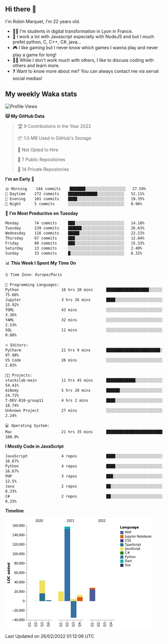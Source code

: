 ## Hi there 👋

I'm Robin Marquet, I'm 22 years old.

- 👨‍💻 I'm students in digital transformation in Lyon in France.
- 🌱 I work a lot with Javascript especially with NodeJS and but I much prefet python, C, C++, C#, java...
- 🎮 I like gaming but I never know which games I wanna play and never play a game for long!
- 👯‍♀️ While I don't work much with others, I like to discuss coding with others and learn more.
- ❓ Want to know more about me? You can always contact me via serval social medias!

## My weekly Waka stats

<!--START_SECTION:waka-->
![Profile Views](http://img.shields.io/badge/Profile%20Views-95-blue)

**🐱 My GitHub Data** 

> 🏆 9 Contributions in the Year 2022
 > 
> 📦 1.0 MB Used in GitHub's Storage 
 > 
> 🚫 Not Opted to Hire
 > 
> 📜 7 Public Repositories 
 > 
> 🔑 14 Private Repositories  
 > 
**I'm an Early 🐤** 

```text
🌞 Morning    144 commits    ███████░░░░░░░░░░░░░░░░░░   27.59% 
🌆 Daytime    272 commits    █████████████░░░░░░░░░░░░   52.11% 
🌃 Evening    101 commits    ████░░░░░░░░░░░░░░░░░░░░░   19.35% 
🌙 Night      5 commits      ░░░░░░░░░░░░░░░░░░░░░░░░░   0.96%

```
📅 **I'm Most Productive on Tuesday** 

```text
Monday       74 commits     ███░░░░░░░░░░░░░░░░░░░░░░   14.18% 
Tuesday      139 commits    ██████░░░░░░░░░░░░░░░░░░░   26.63% 
Wednesday    116 commits    █████░░░░░░░░░░░░░░░░░░░░   22.22% 
Thursday     67 commits     ███░░░░░░░░░░░░░░░░░░░░░░   12.84% 
Friday       80 commits     ███░░░░░░░░░░░░░░░░░░░░░░   15.33% 
Saturday     13 commits     ░░░░░░░░░░░░░░░░░░░░░░░░░   2.49% 
Sunday       33 commits     █░░░░░░░░░░░░░░░░░░░░░░░░   6.32%

```


📊 **This Week I Spent My Time On** 

```text
⌚︎ Time Zone: Europe/Paris

💬 Programming Languages: 
Python                   16 hrs 20 mins      ███████████████████░░░░░░   75.66% 
Jupyter                  3 hrs 26 mins       ████░░░░░░░░░░░░░░░░░░░░░   15.92% 
TOML                     43 mins             ░░░░░░░░░░░░░░░░░░░░░░░░░   3.36% 
YAML                     32 mins             ░░░░░░░░░░░░░░░░░░░░░░░░░   2.53% 
SQL                      11 mins             ░░░░░░░░░░░░░░░░░░░░░░░░░   0.88%

🔥 Editors: 
PyCharm                  21 hrs 9 mins       ████████████████████████░   97.98% 
VS Code                  26 mins             ░░░░░░░░░░░░░░░░░░░░░░░░░   2.02%

🐱‍💻 Projects: 
stackilab-main           11 hrs 45 mins      █████████████░░░░░░░░░░░░   54.41% 
AiNomy                   5 hrs 20 mins       ██████░░░░░░░░░░░░░░░░░░░   24.72% 
T-DEV-810-group11        4 hrs 2 mins        ████░░░░░░░░░░░░░░░░░░░░░   18.74% 
Unknown Project          27 mins             ░░░░░░░░░░░░░░░░░░░░░░░░░   2.14%

💻 Operating System: 
Mac                      21 hrs 35 mins      █████████████████████████   100.0%

```

**I Mostly Code in JavaScript** 

```text
JavaScript               4 repos             ████░░░░░░░░░░░░░░░░░░░░░   16.67% 
Python                   4 repos             ████░░░░░░░░░░░░░░░░░░░░░   16.67% 
PHP                      3 repos             ███░░░░░░░░░░░░░░░░░░░░░░   12.5% 
Java                     2 repos             ██░░░░░░░░░░░░░░░░░░░░░░░   8.33% 
C#                       2 repos             ██░░░░░░░░░░░░░░░░░░░░░░░   8.33%

```


**Timeline**

![Chart not found](https://raw.githubusercontent.com/rmarquet21/rmarquet21/main/charts/bar_graph.png) 


 Last Updated on 26/02/2022 01:12:06 UTC
<!--END_SECTION:waka-->
